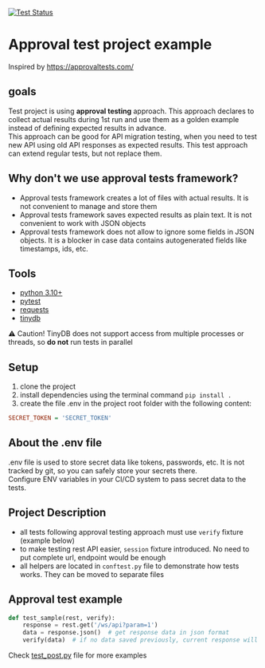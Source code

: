 [![Test Status](https://github.com/infopulse-qa/API-Approval-Test-Project/actions/workflows/test.yml/badge.svg)](https://github.com/infopulse-qa/API-Approval-Test-Project/actions/workflows/test.yml)
# Approval test project example

Inspired by https://approvaltests.com/

## goals

Test project is using **approval testing** approach. This approach declares to collect actual results during 1st run and
use them as a golden example instead of defining expected results in advance.   
This approach can be good for API migration testing, when you need to test new API using old API responses as expected
results.
This test approach can extend regular tests, but not replace them.

## Why don't we use approval tests framework?

- Approval tests framework creates a lot of files with actual results. It is not convenient to manage and store them
- Approval tests framework saves expected results as plain text. It is not convenient to work with JSON objects
- Approval tests framework does not allow to ignore some fields in JSON objects. It is a blocker in case data contains
  autogenerated fields like timestamps, ids, etc.

## Tools

- [python 3.10+](https://www.python.org/)
- [pytest](https://docs.pytest.org/)
- [requests](https://pypi.org/project/requests/)
- [tinydb](https://tinydb.readthedocs.io/en/latest/)

⚠️ Caution! TinyDB does not support access from multiple processes or threads, so **do not** run tests in parallel

## Setup

1. clone the project
2. install dependencies using the terminal command `pip install .`
3. create the file .env in the project root folder with the following content:

```ini
SECRET_TOKEN = 'SECRET_TOKEN'
```

## About the .env file

.env file is used to store secret data like tokens, passwords, etc. It is not tracked by git, so you can safely store
your secrets there.  
Configure ENV variables in your CI/CD system to pass secret data to the tests.

## Project Description

- all tests following approval testing approach must use `verify` fixture (example below)
- to make testing rest API easier, `session` fixture introduced. No need to put complete url, endpoint would be enough
- all helpers are located in `conftest.py` file to demonstrate how tests works. They can be moved to separate files

## Approval test example

```python
def test_sample(rest, verify):
    response = rest.get('/ws/api?param=1')
    data = response.json()  # get response data in json format
    verify(data)  # if no data saved previously, current response will be saved and used to assert during next runs
```

Check [test_post.py](tests/test_posts.py) file for more examples
